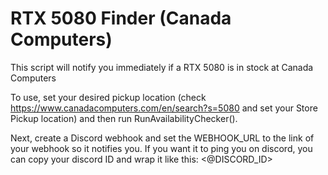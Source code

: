 # RTX 5080 Finder (Canada Computers)
This script will notify you immediately if a RTX 5080 is in stock at Canada Computers

To use, set your desired pickup location (check https://www.canadacomputers.com/en/search?s=5080 and set your Store Pickup location)
and then run RunAvailabilityChecker().

Next, create a Discord webhook and set the WEBHOOK_URL to the link of your webhook so it notifies you. If you want it to ping you on discord, you can copy your discord ID and wrap it like this: <@DISCORD_ID>
